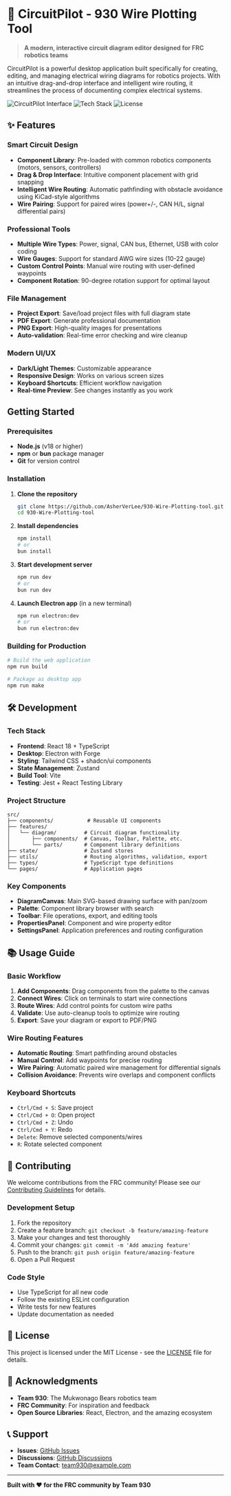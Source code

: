 # 🔌 CircuitPilot - 930 Wire Plotting Tool

> **A modern, interactive circuit diagram editor designed for FRC robotics teams**

CircuitPilot is a powerful desktop application built specifically for creating, editing, and managing electrical wiring diagrams for robotics projects. With an intuitive drag-and-drop interface and intelligent wire routing, it streamlines the process of documenting complex electrical systems.

![CircuitPilot Interface](https://img.shields.io/badge/Platform-Electron-blue?logo=electron)
![Tech Stack](https://img.shields.io/badge/Built%20with-React%20%7C%20TypeScript%20%7C%20Vite-green)
![License](https://img.shields.io/badge/License-MIT-yellow)

## ✨ Features

###  **Smart Circuit Design**
- **Component Library**: Pre-loaded with common robotics components (motors, sensors, controllers)
- **Drag & Drop Interface**: Intuitive component placement with grid snapping
- **Intelligent Wire Routing**: Automatic pathfinding with obstacle avoidance using KiCad-style algorithms
- **Wire Pairing**: Support for paired wires (power+/-, CAN H/L, signal differential pairs)

###  **Professional Tools**
- **Multiple Wire Types**: Power, signal, CAN bus, Ethernet, USB with color coding
- **Wire Gauges**: Support for standard AWG wire sizes (10-22 gauge)
- **Custom Control Points**: Manual wire routing with user-defined waypoints
- **Component Rotation**: 90-degree rotation support for optimal layout

###  **File Management**
- **Project Export**: Save/load project files with full diagram state
- **PDF Export**: Generate professional documentation
- **PNG Export**: High-quality images for presentations
- **Auto-validation**: Real-time error checking and wire cleanup

###  **Modern UI/UX**
- **Dark/Light Themes**: Customizable appearance
- **Responsive Design**: Works on various screen sizes
- **Keyboard Shortcuts**: Efficient workflow navigation
- **Real-time Preview**: See changes instantly as you work

##  Getting Started

### Prerequisites

- **Node.js** (v18 or higher)
- **npm** or **bun** package manager
- **Git** for version control

### Installation

1. **Clone the repository**
   ```bash
   git clone https://github.com/AsherVerLee/930-Wire-Plotting-tool.git
   cd 930-Wire-Plotting-tool
   ```

2. **Install dependencies**
   ```bash
   npm install
   # or
   bun install
   ```

3. **Start development server**
   ```bash
   npm run dev
   # or
   bun run dev
   ```

4. **Launch Electron app** (in a new terminal)
   ```bash
   npm run electron:dev
   # or
   bun run electron:dev
   ```

### Building for Production

```bash
# Build the web application
npm run build

# Package as desktop app
npm run make
```

## 🛠️ Development

### Tech Stack

- **Frontend**: React 18 + TypeScript
- **Desktop**: Electron with Forge
- **Styling**: Tailwind CSS + shadcn/ui components
- **State Management**: Zustand
- **Build Tool**: Vite
- **Testing**: Jest + React Testing Library

### Project Structure

```
src/
├── components/           # Reusable UI components
├── features/
│   └── diagram/         # Circuit diagram functionality
│       ├── components/  # Canvas, Toolbar, Palette, etc.
│       └── parts/       # Component library definitions
├── state/               # Zustand stores
├── utils/               # Routing algorithms, validation, export
├── types/               # TypeScript type definitions
└── pages/               # Application pages
```

### Key Components

- **DiagramCanvas**: Main SVG-based drawing surface with pan/zoom
- **Palette**: Component library browser with search
- **Toolbar**: File operations, export, and editing tools
- **PropertiesPanel**: Component and wire property editor
- **SettingsPanel**: Application preferences and routing configuration

## 📚 Usage Guide

### Basic Workflow

1. **Add Components**: Drag components from the palette to the canvas
2. **Connect Wires**: Click on terminals to start wire connections
3. **Route Wires**: Add control points for custom wire paths
4. **Validate**: Use auto-cleanup tools to optimize wire routing
5. **Export**: Save your diagram or export to PDF/PNG

### Wire Routing Features

- **Automatic Routing**: Smart pathfinding around obstacles
- **Manual Control**: Add waypoints for precise routing
- **Wire Pairing**: Automatic paired wire management for differential signals
- **Collision Avoidance**: Prevents wire overlaps and component conflicts

### Keyboard Shortcuts

- `Ctrl/Cmd + S`: Save project
- `Ctrl/Cmd + O`: Open project
- `Ctrl/Cmd + Z`: Undo
- `Ctrl/Cmd + Y`: Redo
- `Delete`: Remove selected components/wires
- `R`: Rotate selected component

## 🤝 Contributing

We welcome contributions from the FRC community! Please see our [Contributing Guidelines](CONTRIBUTING.md) for details.

### Development Setup

1. Fork the repository
2. Create a feature branch: `git checkout -b feature/amazing-feature`
3. Make your changes and test thoroughly
4. Commit your changes: `git commit -m 'Add amazing feature'`
5. Push to the branch: `git push origin feature/amazing-feature`
6. Open a Pull Request

### Code Style

- Use TypeScript for all new code
- Follow the existing ESLint configuration
- Write tests for new features
- Update documentation as needed

## 📄 License

This project is licensed under the MIT License - see the [LICENSE](LICENSE) file for details.

## 🙏 Acknowledgments

- **Team 930**: The Mukwonago Bears robotics team
- **FRC Community**: For inspiration and feedback
- **Open Source Libraries**: React, Electron, and the amazing ecosystem

## 📞 Support

- **Issues**: [GitHub Issues](https://github.com/AsherVerLee/930-Wire-Plotting-tool/issues)
- **Discussions**: [GitHub Discussions](https://github.com/AsherVerLee/930-Wire-Plotting-tool/discussions)
- **Team Contact**: [team930@example.com](mailto:team930@example.com)

---

**Built with ❤️ for the FRC community by Team 930**